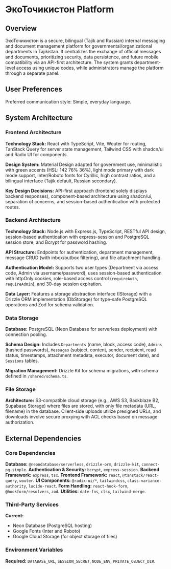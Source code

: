 # ЭкоТочикистон Platform

## Overview

ЭкоТочикистон is a secure, bilingual (Tajik and Russian) internal messaging and document management platform for governmental/organizational departments in Tajikistan. It centralizes the exchange of official messages and documents, prioritizing security, data persistence, and future mobile compatibility via an API-first architecture. The system grants department-level access using unique codes, while administrators manage the platform through a separate panel.

## User Preferences

Preferred communication style: Simple, everyday language.

## System Architecture

### Frontend Architecture

**Technology Stack:** React with TypeScript, Vite, Wouter for routing, TanStack Query for server state management, Tailwind CSS with shadcn/ui and Radix UI for components.

**Design System:** Material Design adapted for government use, minimalistic with green accents (HSL: 142 76% 36%), light mode primary with dark mode support, Inter/Roboto fonts for Cyrillic, high contrast ratios, and a bilingual interface (Tajik default, Russian secondary).

**Key Design Decisions:** API-first approach (frontend solely displays backend responses), component-based architecture using shadcn/ui, separation of concerns, and session-based authentication with protected routes.

### Backend Architecture

**Technology Stack:** Node.js with Express.js, TypeScript, RESTful API design, session-based authentication with express-session and PostgreSQL session store, and Bcrypt for password hashing.

**API Structure:** Endpoints for authentication, department management, message CRUD (with inbox/outbox filtering), and file attachment handling.

**Authentication Model:** Supports two user types (Department via access code, Admin via username/password), uses session-based authentication with httpOnly cookies, role-based access control (`requireAuth`, `requireAdmin`), and 30-day session expiration.

**Data Layer:** Features a storage abstraction interface (IStorage) with a Drizzle ORM implementation (DbStorage) for type-safe PostgreSQL operations and Zod for schema validation.

### Data Storage

**Database:** PostgreSQL (Neon Database for serverless deployment) with connection pooling.

**Schema Design:** Includes `Departments` (name, block, access code), `Admins` (hashed passwords), `Messages` (subject, content, sender, recipient, read status, timestamps, attachment metadata, executor, document date), and `Sessions` tables.

**Migration Management:** Drizzle Kit for schema migrations, with schema defined in `/shared/schema.ts`.

### File Storage

**Architecture:** S3-compatible cloud storage (e.g., AWS S3, Backblaze B2, Supabase Storage) where files are stored, with only file metadata (URL, filename) in the database. Client-side uploads utilize presigned URLs, and downloads involve secure proxying with ACL checks based on message authorization.

## External Dependencies

### Core Dependencies

**Database:** `@neondatabase/serverless`, `drizzle-orm`, `drizzle-kit`, `connect-pg-simple`.
**Authentication & Security:** `bcrypt`, `express-session`.
**Backend Framework:** `express`, `tsx`.
**Frontend Framework:** `react`, `@tanstack/react-query`, `wouter`.
**UI Components:** `@radix-ui/*`, `tailwindcss`, `class-variance-authority`, `lucide-react`.
**Form Handling:** `react-hook-form`, `@hookform/resolvers`, `zod`.
**Utilities:** `date-fns`, `clsx`, `tailwind-merge`.

### Third-Party Services

**Current:**
- Neon Database (PostgreSQL hosting)
- Google Fonts (Inter and Roboto)
- Google Cloud Storage (for object storage of files)

### Environment Variables

**Required:** `DATABASE_URL`, `SESSION_SECRET`, `NODE_ENV`, `PRIVATE_OBJECT_DIR`.